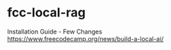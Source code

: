 # fcc-local-rag


Installation Guide - Few Changes
https://www.freecodecamp.org/news/build-a-local-ai/
